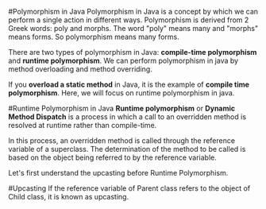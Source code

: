 #Polymorphism in Java
Polymorphism in Java is a concept by which we can perform a single action in different ways. Polymorphism is derived from 2 Greek words: poly and morphs. The word "poly" means many and "morphs" means forms. So polymorphism means many forms.

There are two types of polymorphism in Java: **compile-time polymorphism** and **runtime polymorphism**. We can perform polymorphism in java by method overloading and method overriding.

If you **overload a static method** in Java, it is the example of **compile time polymorphism**. Here, we will focus on runtime polymorphism in java.

#Runtime Polymorphism in Java
**Runtime polymorphism** or **Dynamic Method Dispatch** is a process in which a call to an overridden method is resolved at runtime rather than compile-time.

In this process, an overridden method is called through the reference variable of a superclass. The determination of the method to be called is based on the object being referred to by the reference variable.

Let's first understand the upcasting before Runtime Polymorphism.

#Upcasting
If the reference variable of Parent class refers to the object of Child class, it is known as upcasting.

